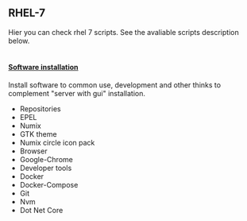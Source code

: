 ## RHEL-7

Hier you can check rhel 7 scripts. See the avaliable scripts description below.
<br>
<br>

#### [Software installation](/rhel-7/software-install.sh)

Install software to common use, development and other thinks to complement "server with gui" installation. 

- Repositories
 - EPEL 
- Numix
 - GTK theme 
 - Numix circle icon pack
- Browser
 - Google-Chrome
- Developer tools
 - Docker
 - Docker-Compose
 - Git
 - Nvm
- Dot Net Core
